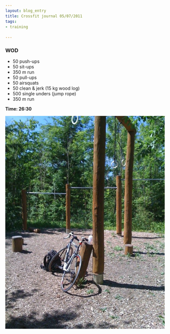 ```yaml
---
layout: blog_entry
title: Crossfit journal 05/07/2011
tags:
- training

---
```


<h3><span class="caps">WOD</span></h3>

<ul>
	<li>50 push-ups</li>
	<li>50 sit-ups</li>
	<li>350 m run</li>
	<li>50 pull-ups</li>
	<li>50 airsquats</li>
	<li>50 clean &amp; jerk (15 kg wood log)</li>
	<li>500 single unders (jump rope)</li>
	<li>350 m run</li>
</ul>

<p><strong>Time: 26:30</strong></p>

<!--more-->

<p><img src="/assets/images/blog-images/2011-07-05_crossfit_hyrdehoej.jpg" class="illustration" title="Crossfit hyrdehoej" alt="Crossfit hyrdehoej"></p>

